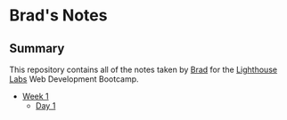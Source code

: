# Brad's Notes

## Summary

This repository contains all of the notes taken by [Brad](https://github.com/Be-Rude) for the [Lighthouse Labs](https://www.lighthouselabs.ca/) Web Development Bootcamp.

* [Week 1](/Week_1)
  * [Day 1](/Week_1/Day_1)
